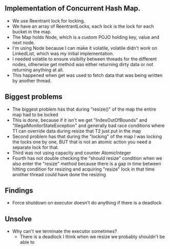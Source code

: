 ## Implementation of Concurrent Hash Map.
 - We use Reentrant lock for locking.
 - We have an array of ReentrantLocks, each lock is the lock for each bucket in the map.
 - The Map holds Node, which is a custom POJO holding key, value and next node.
 - I'm using Node because I can make it volatile, volatile didn't work on LinkedList, which was my initial implementation.
 - I needed volatile to ensure visibilty between threads for the different nodes, otherwise get method was either returning dirty data or not returning anything at all.
 - This happened when get was used to fetch data that was being written by another thread.

## Biggest problems
 - The biggest problem has that during "resize()" of the map the entire map had to be locked
 - This is done, because if it isn't we get "IndexOutOfBounds" and "IllegalMonitorStateException" and generally bad race conditions where T1 can override data during resize that T2 just put in the map
 - Second problem has that during the "locking" of the map I was locking the locks one by one, BUT that is not an atomic action you need a separate lock for that.
 - Third was not using capacity and counter AtomicInteger
 - Fourth has not double checking the "should resize" condition when we also enter the "resize" method because there is a gap in time between hitting condition for resizing and acquiring "resize" lock in that time another thread could have done the resizing

## Findings
 - Force shutdown on executor doesn't do anything if there is a deadlock 

## Unsolve
  - Why can't we terminate the executor sometimes?
    -  There is a deadlock I think when we resize we probably shouldn't be able to 